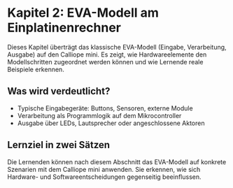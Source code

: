 # Kapitel 2: EVA-Modell am Einplatinenrechner

Dieses Kapitel überträgt das klassische EVA-Modell (Eingabe, Verarbeitung, Ausgabe) auf den Calliope mini. Es zeigt, wie Hardwareelemente den Modellschritten zugeordnet werden können und wie Lernende reale Beispiele erkennen.

## Was wird verdeutlicht?

- Typische Eingabegeräte: Buttons, Sensoren, externe Module
- Verarbeitung als Programmlogik auf dem Mikrocontroller
- Ausgabe über LEDs, Lautsprecher oder angeschlossene Aktoren

## Lernziel in zwei Sätzen

Die Lernenden können nach diesem Abschnitt das EVA-Modell auf konkrete Szenarien mit dem Calliope mini anwenden. Sie erkennen, wie sich Hardware- und Softwareentscheidungen gegenseitig beeinflussen.
